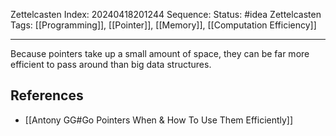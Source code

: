 Zettelcasten Index: 20240418201244
Sequence:
Status: #idea
Zettelcasten Tags: [[Programming]], [[Pointer]], [[Memory]], [[Computation Efficiency]]

---

Because pointers take up a small amount of space, they can be far more efficient to pass around than big data structures.

## References
- [[Antony GG#Go Pointers When & How To Use Them Efficiently]]